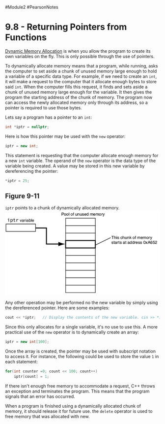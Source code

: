 #Module2 #PearsonNotes 
# 9.8 - Returning Pointers from Functions
<u>Dynamic Memory Allocation</u> is when you allow the program to create its own variables on the fly. This is only possible through the use of pointers.

To dynamically allocate memory means that a program, while running, asks the computer to set aside a chunk of unused memory large enough to hold a variable of a specific data type. For example, if we need to create an `int`, it will make a request to the computer that it allocate enough bytes to store said `int`. When the computer fills this request, it finds and sets aside a chunk of unused memory large enough for the variable. It then gives the program the starting address of the chunk of memory. The program now can access the newly allocated memory only through its address, so a pointer is required to use those bytes.

Lets say a program has a pointer to an `int`:
```c++
int *iptr = nullptr;
```

Here is how this pointer may be used with the `new` operator:
```c++
iptr = new int;
```
This statement is requesting that the computer allocate enough memory for a new `int` variable. The operand of the `new` operator is the data type of the variable being created. A value may be stored in this new variable by dereferencing the pointer:
```c++
*iptr = 25;
```

## Figure 9-11
`iptr` points to a chunk of dynamically allocated memory.
![9.8 - Figure 9-11](/Module%202/Pearson%20Notes/9.8%20Photos/9.8%20-%20Figure%209-11.png)

Any other operation may be performed no the new variable by simply using the dereferenced pointer.
Here are some examples:
```c++
cout << *iptr;   // Display the contents of the new variable. cin >> *iptr;    // Let the user input a value. total += *iptr;  // Use the new variable in a computation.
```
Since this only allocates for a single variable, it's no use to use this. A more practical use of the `new` operator is to dynamically create an array:
```c++
iptr = new int[100];
```
Once the array is created, the pointer may be used with subscript notation to access it. For instance, the following could be used to store the value `1` in each statement:
```c++
for(int counter =0; count << 100; count++)
	iptr[count] = 1;
```

If there isn't enough free memory to accommodate a request, C++ throws an exception and terminates the program. This means that the program signals that an error has occurred.

When a program is finished using a dynamically allocated chunk of memory, it should release it for future use. the `delete` operator is used to free memory that was allocated with new.
